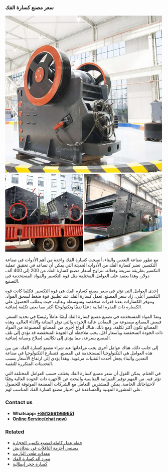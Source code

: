 <h3>سعر مصنع كسارة الفك</h3><img src='1701852258.jpg' alt=''><p>مع تطور صناعة التعدين والبناء، أصبحت كسارة الفك واحدة من أهم الأدوات في صناعة التكسير. تعتبر كسارة الفك من الأدوات الحديثة التي يمكن أن تساعد في تحقيق عملية التكسير بطريقة سريعة وفعالة. تتراوح أسعار مصنع كسارة الفك من 200 إلى 400 ألف دولار، وهذا يعتمد على العوامل المختلفة مثل قوة التكسير والمواد المستخدمة في التصنيع.</p><p>إحدى العوامل التي تؤثر في سعر مصنع كسارة الفك هي قوة التكسير. فكلما كانت قوة التكسير أعلى، زاد سعر المصنع. تعمل كسارة الفك عند تطبيق قوة ضغط لسحق المواد. وتتوفر الكسارات بعدة قدرات منخفضة ومتوسطة وعالية، حيث يتطلب الحصول على الكسارة ذات القدرة العالية دعمًا تقنيًا وتكنولوجيًا أكثر مما يعني تكلفة إضافية.</p><p>وتعدّ المواد المستخدمة في تصنيع مصنع كسارة الفك أيضًا عاملاً رئيسيًا في تحديد السعر. فبعض المصانع مصنوعة من المعادن عالية الجودة والتي توفر المتانة والأداء العالي، وهذه المصانع تكون أكثر تكلفة. ومع ذلك، هناك أنواع أخرى من المصانع المصنوعة من المواد ذات الجودة المنخفضة وبأسعار أقل. يجب ملاحظة أن الجودة المنخفضة قد تؤدي إلى تلف المصنع بسرعة، مما يؤدي إلى تكاليف إصلاح وصيانة إضافية.</p><p>إلى جانب ذلك، هناك عوامل أخرى يجب مراعاتها عند شراء مصنع كسارة الفك. من بين هذه العوامل هي التكنولوجيا المستخدمة في المصنع. فتسارع التكنولوجيا في صناعة التعدين والبناء يجعل أحدث التقنيات مرغوبة. وهذا يؤدي إلى ارتفاع الأسعار بسبب التحديثات المتكررة للتقنية.</p><p>في الختام، يمكن القول أن سعر مصنع كسارة الفك يختلف حسب العوامل المختلفة التي تؤثر فيه. من المهم توفير الميزانية المناسبة والبحث عن الأجهزة ذات الجودة العالية وفقًا لاحتياجاتك الخاصة. يمكن للمشترين التعامل مع الشركات المصنعة الموثوقة للحصول على المشورة المهنية والمساعدة في اختيار مصنع كسارة الفك المناسب لهم.</p><h3>Contact us</h3><ul><li><strong>Whatsapp:&nbsp;<a href="https://wa.me/8613661969651">+8613661969651</a></strong></li><li><a href="https://swt.shibang-china.com/?git&amp;zhl&amp;سعر مصنع كسارة الفك"><strong>Online Service(chat now)</strong></a></li></ul><h3>Related</h3><ul><li><a href='خطة عمل كاملة لمصنع تكسير الحجارة.md'>خطة عمل كاملة لمصنع تكسير الحجارة</a></li><li><a href='مصنعي أحزمة الناقلات في بنجلاديش.md'>مصنعي أحزمة الناقلات في بنجلاديش</a></li><li><a href='معدات طحن الباريت.md'>معدات طحن الباريت</a></li><li><a href='مورد آلة كسارة الفك.md'>مورد آلة كسارة الفك</a></li><li><a href='كسارة حجر إيطالية.md'>كسارة حجر إيطالية</a></li></ul>